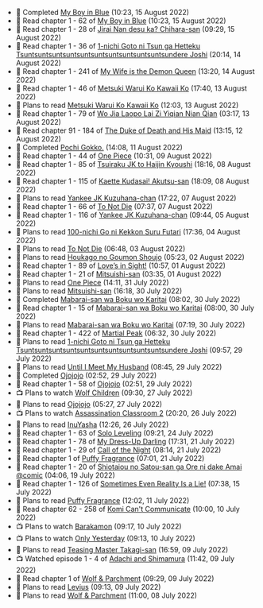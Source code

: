 <!-- ANILIST_ACTIVITY:start -->

-   📖 Completed [My Boy in Blue](https://anilist.co/manga/85451) (10:23, 15 August 2022)
-   📖 Read chapter 1 - 62 of [My Boy in Blue](https://anilist.co/manga/85451) (10:23, 15 August 2022)
-   📖 Read chapter 1 - 28 of [Jirai Nan desu ka? Chihara-san](https://anilist.co/manga/137714) (09:29, 15 August 2022)
-   📖 Read chapter 1 - 36 of [1-nichi Goto ni Tsun ga Hetteku Tsuntsuntsuntsuntsuntsuntsuntsuntsuntsuntsundere Joshi](https://anilist.co/manga/152855) (20:14, 14 August 2022)
-   📖 Read chapter 1 - 241 of [My Wife is the Demon Queen](https://anilist.co/manga/107966) (13:20, 14 August 2022)
-   📖 Read chapter 1 - 46 of [Metsuki Warui Ko Kawaii Ko](https://anilist.co/manga/143936) (17:40, 13 August 2022)
-   📖 Plans to read [Metsuki Warui Ko Kawaii Ko](https://anilist.co/manga/143936) (12:03, 13 August 2022)
-   📖 Read chapter 1 - 79 of [Wo Jia Laopo Lai Zi Yiqian Nian Qian](https://anilist.co/manga/146267) (03:17, 13 August 2022)
-   📖 Read chapter 91 - 184 of [The Duke of Death and His Maid](https://anilist.co/manga/100293) (13:15, 12 August 2022)
-   📖 Completed [Pochi Gokko.](https://anilist.co/manga/110512) (14:08, 11 August 2022)
-   📖 Read chapter 1 - 44 of [One Piece](https://anilist.co/manga/30013) (10:31, 09 August 2022)
-   📖 Read chapter 1 - 85 of [Tsuiraku JK to Haijin Kyoushi](https://anilist.co/manga/99737) (18:16, 08 August 2022)
-   📖 Read chapter 1 - 115 of [Kaette Kudasai! Akutsu-san](https://anilist.co/manga/113501) (18:09, 08 August 2022)
-   📖 Plans to read [Yankee JK Kuzuhana-chan](https://anilist.co/manga/125275) (17:22, 07 August 2022)
-   📖 Read chapter 1 - 66 of [To Not Die](https://anilist.co/manga/136099) (07:37, 07 August 2022)
-   📖 Read chapter 1 - 116 of [Yankee JK Kuzuhana-chan](https://anilist.co/manga/116822) (09:44, 05 August 2022)
-   📖 Plans to read [100-nichi Go ni Kekkon Suru Futari](https://anilist.co/manga/117769) (17:36, 04 August 2022)
-   📖 Plans to read [To Not Die](https://anilist.co/manga/136099) (06:48, 03 August 2022)
-   📖 Plans to read [Houkago no Goumon Shoujo](https://anilist.co/manga/104263) (05:23, 02 August 2022)
-   📖 Read chapter 1 - 89 of [Love’s in Sight!](https://anilist.co/manga/107445) (10:57, 01 August 2022)
-   📖 Read chapter 1 - 21 of [Mitsuishi-san](https://anilist.co/manga/126488) (03:35, 01 August 2022)
-   📖 Plans to read [One Piece](https://anilist.co/manga/30013) (14:11, 31 July 2022)
-   📖 Plans to read [Mitsuishi-san](https://anilist.co/manga/126488) (16:18, 30 July 2022)
-   📖 Completed [Mabarai-san wa Boku wo Karitai](https://anilist.co/manga/137023) (08:02, 30 July 2022)
-   📖 Read chapter 1 - 15 of [Mabarai-san wa Boku wo Karitai](https://anilist.co/manga/137023) (08:00, 30 July 2022)
-   📖 Plans to read [Mabarai-san wa Boku wo Karitai](https://anilist.co/manga/137023) (07:19, 30 July 2022)
-   📖 Read chapter 1 - 422 of [Martial Peak](https://anilist.co/manga/104494) (06:32, 30 July 2022)
-   📖 Plans to read [1-nichi Goto ni Tsun ga Hetteku Tsuntsuntsuntsuntsuntsuntsuntsuntsuntsuntsundere Joshi](https://anilist.co/manga/152855) (09:57, 29 July 2022)
-   📖 Plans to read [Until I Meet My Husband](https://anilist.co/manga/120535) (08:45, 29 July 2022)
-   📖 Completed [Ojojojo](https://anilist.co/manga/85419) (02:52, 29 July 2022)
-   📖 Read chapter 1 - 58 of [Ojojojo](https://anilist.co/manga/85419) (02:51, 29 July 2022)
-   📺 Plans to watch [Wolf Children](https://anilist.co/anime/12355) (09:30, 27 July 2022)
-   📖 Plans to read [Ojojojo](https://anilist.co/manga/85419) (05:27, 27 July 2022)
-   📺 Plans to watch [Assassination Classroom 2](https://anilist.co/anime/21170) (20:20, 26 July 2022)
-   📖 Plans to read [InuYasha](https://anilist.co/manga/30676) (12:26, 26 July 2022)
-   📖 Read chapter 1 - 63 of [Solo Leveling](https://anilist.co/manga/105398) (09:21, 24 July 2022)
-   📖 Read chapter 1 - 78 of [My Dress-Up Darling](https://anilist.co/manga/101583) (17:31, 21 July 2022)
-   📖 Read chapter 1 - 29 of [Call of the Night](https://anilist.co/manga/111233) (08:14, 21 July 2022)
-   📖 Read chapter 1 of [Puffy Fragrance](https://anilist.co/manga/131288) (07:01, 21 July 2022)
-   📖 Read chapter 1 - 20 of [Shiotaiou no Satou-san ga Ore ni dake Amai @comic](https://anilist.co/manga/123130) (04:06, 19 July 2022)
-   📖 Read chapter 1 - 126 of [Sometimes Even Reality Is a Lie!](https://anilist.co/manga/113076) (07:38, 15 July 2022)
-   📖 Plans to read [Puffy Fragrance](https://anilist.co/manga/131288) (12:02, 11 July 2022)
-   📖 Read chapter 62 - 258 of [Komi Can't Communicate](https://anilist.co/manga/97852) (10:00, 10 July 2022)
-   📺 Plans to watch [Barakamon](https://anilist.co/anime/20722) (09:17, 10 July 2022)
-   📺 Plans to watch [Only Yesterday](https://anilist.co/anime/1029) (09:13, 10 July 2022)
-   📖 Plans to read [Teasing Master Takagi-san](https://anilist.co/manga/85533) (16:59, 09 July 2022)
-   📺 Watched episode 1 - 4 of [Adachi and Shimamura](https://anilist.co/anime/109287) (11:42, 09 July 2022)
-   📖 Read chapter 1 of [Wolf & Parchment](https://anilist.co/manga/115750) (09:29, 09 July 2022)
-   📖 Plans to read [Levius](https://anilist.co/manga/86761) (09:13, 09 July 2022)
-   📖 Plans to read [Wolf & Parchment](https://anilist.co/manga/115750) (11:00, 08 July 2022)

<!-- ANILIST_ACTIVITY:end -->
